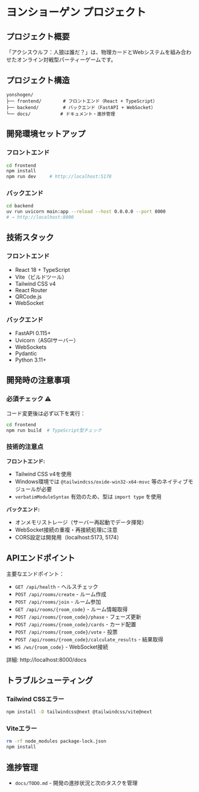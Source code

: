 # ヨンショーゲン プロジェクト

## プロジェクト概要
「アクシスウルフ：人狼は誰だ？」は、物理カードとWebシステムを組み合わせたオンライン対戦型パーティーゲームです。

## プロジェクト構造
```
yonshogen/
├── frontend/        # フロントエンド（React + TypeScript）
├── backend/         # バックエンド（FastAPI + WebSocket）
└── docs/           # ドキュメント・進捗管理
```

## 開発環境セットアップ

### フロントエンド
```bash
cd frontend
npm install
npm run dev     # http://localhost:5178
```

### バックエンド
```bash
cd backend
uv run uvicorn main:app --reload --host 0.0.0.0 --port 8000
# → http://localhost:8000
```

## 技術スタック

### フロントエンド
- React 18 + TypeScript
- Vite（ビルドツール）
- Tailwind CSS v4
- React Router
- QRCode.js
- WebSocket

### バックエンド
- FastAPI 0.115+
- Uvicorn（ASGIサーバー）
- WebSockets
- Pydantic
- Python 3.11+

## 開発時の注意事項

### 必須チェック ⚠️
コード変更後は必ず以下を実行：

```bash
cd frontend
npm run build  # TypeScript型チェック
```

### 技術的注意点

**フロントエンド:**
- Tailwind CSS v4を使用
- Windows環境では `@tailwindcss/oxide-win32-x64-msvc` 等のネイティブモジュールが必要
- `verbatimModuleSyntax` 有効のため、型は `import type` を使用

**バックエンド:**
- オンメモリストレージ（サーバー再起動でデータ揮発）
- WebSocket接続の重複・再接続処理に注意
- CORS設定は開発用（localhost:5173, 5174）

## APIエンドポイント

主要なエンドポイント：
- `GET /api/health` - ヘルスチェック
- `POST /api/rooms/create` - ルーム作成
- `POST /api/rooms/join` - ルーム参加
- `GET /api/rooms/{room_code}` - ルーム情報取得
- `POST /api/rooms/{room_code}/phase` - フェーズ更新
- `POST /api/rooms/{room_code}/cards` - カード配置
- `POST /api/rooms/{room_code}/vote` - 投票
- `POST /api/rooms/{room_code}/calculate_results` - 結果取得
- `WS /ws/{room_code}` - WebSocket接続

詳細: http://localhost:8000/docs

## トラブルシューティング

### Tailwind CSSエラー
```bash
npm install -D tailwindcss@next @tailwindcss/vite@next
```

### Viteエラー
```bash
rm -rf node_modules package-lock.json
npm install
```

## 進捗管理
- `docs/TODO.md` - 開発の進捗状況と次のタスクを管理
